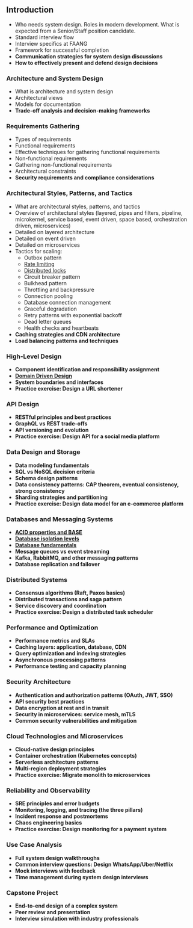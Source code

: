 ## Introduction

- Who needs system design. Roles in modern development. What is expected from a Senior/Staff position candidate.
- Standard interview flow
- Interview specifics at FAANG
- Framework for successful completion
- **Communication strategies for system design discussions**
- **How to effectively present and defend design decisions**

### Architecture and System Design

- What is architecture and system design
- Architectural views
- Models for documentation
- **Trade-off analysis and decision-making frameworks**

### Requirements Gathering

- Types of requirements
- Functional requirements
- Effective techniques for gathering functional requirements
- Non-functional requirements
- Gathering non-functional requirements
- Architectural constraints
- **Security requirements and compliance considerations**

### Architectural Styles, Patterns, and Tactics

- What are architectural styles, patterns, and tactics
- Overview of architectural styles (layered, pipes and filters, pipeline, microkernel, service based, event driven, space based, orchestration driven, microservices)
- Detailed on layered architecture
- Detailed on event driven
- Detailed on microservices
- Tactics for scaling:
  - Outbox pattern
  - [Rate limiting](rate_limiting.md)
  - [Distributed locks](Locks.md)
  - Circuit breaker pattern
  - Bulkhead pattern
  - Throttling and backpressure
  - Connection pooling
  - Database connection management
  - Graceful degradation
  - Retry patterns with exponential backoff
  - Dead letter queues
  - Health checks and heartbeats
- **Caching strategies and CDN architecture**
- **Load balancing patterns and techniques**

### High-Level Design

- **Component identification and responsibility assignment**
-  [**Domain Driven Design**](DDD.md)
- **System boundaries and interfaces**
- **Practice exercise: Design a URL shortener**

### API Design

- **RESTful principles and best practices**
- **GraphQL vs REST trade-offs**
- **API versioning and evolution**
- **Practice exercise: Design API for a social media platform**

### Data Design and Storage

- **Data modeling fundamentals**
- **SQL vs NoSQL decision criteria**
- **Schema design patterns**
- **Data consistency patterns: CAP theorem, eventual consistency, strong consistency**
- **Sharding strategies and partitioning**
- **Practice exercise: Design data model for an e-commerce platform**

### Databases and Messaging Systems

- [**ACID properties and BASE**](acid_base.md)
- [**Database isolation levels**](isolation_levels.md)
- [**Database fundamentals**](DBs.md)
- **Message queues vs event streaming**
- **Kafka, RabbitMQ, and other messaging patterns**
- **Database replication and failover**

### Distributed Systems

- **Consensus algorithms (Raft, Paxos basics)**
- **Distributed transactions and saga pattern**
- **Service discovery and coordination**
- **Practice exercise: Design a distributed task scheduler**

### Performance and Optimization

- **Performance metrics and SLAs**
- **Caching layers: application, database, CDN**
- **Query optimization and indexing strategies**
- **Asynchronous processing patterns**
- **Performance testing and capacity planning**

### Security Architecture

- **Authentication and authorization patterns (OAuth, JWT, SSO)**
- **API security best practices**
- **Data encryption at rest and in transit**
- **Security in microservices: service mesh, mTLS**
- **Common security vulnerabilities and mitigation**

### Cloud Technologies and Microservices

- **Cloud-native design principles**
- **Container orchestration (Kubernetes concepts)**
- **Serverless architecture patterns**
- **Multi-region deployment strategies**
- **Practice exercise: Migrate monolith to microservices**

### Reliability and Observability

- **SRE principles and error budgets**
- **Monitoring, logging, and tracing (the three pillars)**
- **Incident response and postmortems**
- **Chaos engineering basics**
- **Practice exercise: Design monitoring for a payment system**

### Use Case Analysis

- **Full system design walkthroughs**
- **Common interview questions: Design WhatsApp/Uber/Netflix**
- **Mock interviews with feedback**
- **Time management during system design interviews**

### Capstone Project

- **End-to-end design of a complex system**
- **Peer review and presentation**
- **Interview simulation with industry professionals**